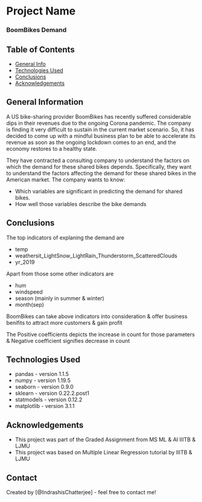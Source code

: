 # Project Name
### BoomBikes Demand


## Table of Contents
* [General Info](#general-information)
* [Technologies Used](#technologies-used)
* [Conclusions](#conclusions)
* [Acknowledgements](#acknowledgements)

<!-- You can include any other section that is pertinent to your problem -->

## General Information

A US bike-sharing provider BoomBikes has recently suffered considerable dips in their revenues due to the ongoing Corona pandemic. The company is finding it very difficult to sustain in the current market scenario. So, it has decided to come up with a mindful business plan to be able to accelerate its revenue as soon as the ongoing lockdown comes to an end, and the economy restores to a healthy state. 

They have contracted a consulting company to understand the factors on which the demand for these shared bikes depends. Specifically, they want to understand the factors affecting the demand for these shared bikes in the American market. The company wants to know:

- Which variables are significant in predicting the demand for shared bikes.
- How well those variables describe the bike demands

<!-- You don't have to answer all the questions - just the ones relevant to your project. -->

## Conclusions

The top indicators of explaning the demand are 
- temp
- weathersit_LightSnow_LightRain_Thunderstorm_ScatteredClouds
- yr_2019

Apart from those some other indicators are
- hum
- windspeed
- season (mainly in summer & winter)
- month(sep)

BoomBikes can take above indicators into consideration & offer business benifits to attract more customers & gain profit

The Positive coefficients depicts the increase in count for those parameters & Negative coefficient signifies decrease in count



<!-- You don't have to answer all the questions - just the ones relevant to your project. -->


## Technologies Used
- pandas - version 1.1.5
- numpy - version 1.19.5
- seaborn - version 0.9.0
- sklearn - version 0.22.2.post1
- statmodels - version 0.12.2
- matplotlib - version 3.1.1

<!-- As the libraries versions keep on changing, it is recommended to mention the version of library used in this project -->

## Acknowledgements

- This project was part of the Graded Assignment from MS ML & AI IIITB & LJMU
- This project was based on Multiple Linear Regression tutorial by IIITB & LJMU 


## Contact
Created by [@IndrashisChatterjee] - feel free to contact me!


<!-- Optional -->
<!-- ## License -->
<!-- This project is open source and available under the [... License](). -->

<!-- You don't have to include all sections - just the one's relevant to your project -->
